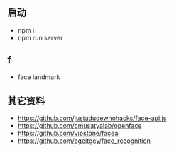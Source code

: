 ## 启动
* npm i
* npm run server

## f
* face landmark

## 其它资料
* https://github.com/justadudewhohacks/face-api.js
* https://github.com/cmusatyalab/openface
* https://github.com/vipstone/faceai
* https://github.com/ageitgey/face_recognition
